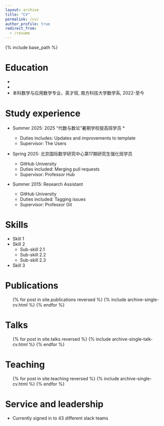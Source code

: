 ```yaml
---
layout: archive
title: "CV"
permalink: /cv/
author_profile: true
redirect_from:
  - /resume
---
```


{% include base_path %}

Education
======
* 
* 
* 本科数学与应用数学专业，英才班, 南方科技大学数学系, 2022-至今

Study experience
======
* Summer 2025: 2025 “代数与数论”暑期学校提高班学员
  * 
  * Duties includes: Updates and improvements to template
  * Supervisor: The Users

* Spring 2025: 北京国际数学研究中心第17期研究生强化班学员
  * GitHub University
  * Duties included: Merging pull requests
  * Supervisor: Professor Hub

* Summer 2015: Research Assistant
  * GitHub University
  * Duties included: Tagging issues
  * Supervisor: Professor Git
  
Skills
======
* Skill 1
* Skill 2
  * Sub-skill 2.1
  * Sub-skill 2.2
  * Sub-skill 2.3
* Skill 3

Publications
======
  <ul>{% for post in site.publications reversed %}
    {% include archive-single-cv.html %}
  {% endfor %}</ul>
  
Talks
======
  <ul>{% for post in site.talks reversed %}
    {% include archive-single-talk-cv.html  %}
  {% endfor %}</ul>
  
Teaching
======
  <ul>{% for post in site.teaching reversed %}
    {% include archive-single-cv.html %}
  {% endfor %}</ul>
  
Service and leadership
======
* Currently signed in to 43 different slack teams
